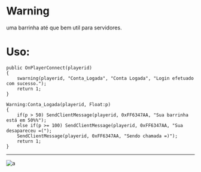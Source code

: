 # Warning
uma barrinha até que bem util para servidores.

# Uso:
```pawn
public OnPlayerConnect(playerid)
{
	swarning(playerid, "Conta_Logada", "Conta Logada", "Login efetuado com sucesso.");
	return 1;
}

Warning:Conta_Logada(playerid, Float:p)
{
	if(p > 50) SendClientMessage(playerid, 0xFF6347AA, "Sua barrinha está em 50%%");
	else if(p >= 100) SendClientMessage(playerid, 0xFF6347AA, "Sua desapareceu =(");
	SendClientMessage(playerid, 0xFF6347AA, "Sendo chamada =)");
	return 1;
}
```

---

![a](https://github.com/skyMateus/Warning/blob/main/loading.png)
